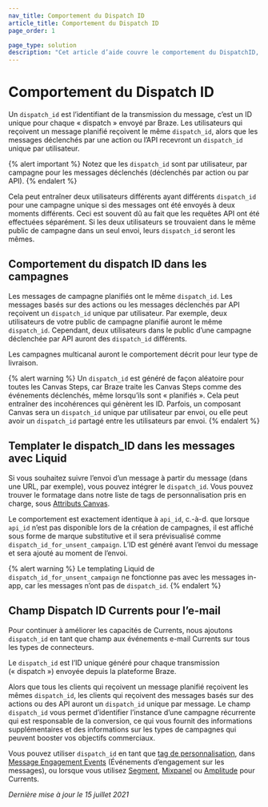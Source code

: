 ```yaml
---
nav_title: Comportement du Dispatch ID
article_title: Comportement du Dispatch ID
page_order: 1

page_type: solution
description: "Cet article d’aide couvre le comportement du DispatchID, y compris son utilisation, ses implications et ses limitations."
---
```


# Comportement du Dispatch ID

Un `dispatch_id` est l’identifiant de la transmission du message, c’est un ID unique pour chaque « dispatch » envoyé par Braze. Les utilisateurs qui reçoivent un message planifié reçoivent le même `dispatch_id`, alors que les messages déclenchés par une action ou l’API recevront un `dispatch_id` unique par utilisateur.

{% alert important %}
Notez que les `dispatch_id` sont par utilisateur, par campagne pour les messages déclenchés (déclenchés par action ou par API).
{% endalert %}

Cela peut entraîner deux utilisateurs différents ayant différents `dispatch_id` pour une campagne unique si des messages ont été envoyés à deux moments différents. Ceci est souvent dû au fait que les requêtes API ont été effectuées séparément. Si les deux utilisateurs se trouvaient dans le même public de campagne dans un seul envoi, leurs `dispatch_id` seront les mêmes.

## Comportement du dispatch ID dans les campagnes

Les messages de campagne planifiés ont le même `dispatch_id`. Les messages basés sur des actions ou les messages déclenchés par API reçoivent un `dispatch_id` unique par utilisateur. Par exemple, deux utilisateurs de votre public de campagne planifié auront le même `dispatch_id`. Cependant, deux utilisateurs dans le public d’une campagne déclenchée par API auront des `dispatch_id` différents.

Les campagnes multicanal auront le comportement décrit pour leur type de livraison.

{% alert warning %}
Un `dispatch_id` est généré de façon aléatoire pour toutes les Canvas Steps, car Braze traite les Canvas Steps comme des événements déclenchés, même lorsqu’ils sont « planifiés ». Cela peut entraîner des incohérences qui génèrent les ID. Parfois, un composant Canvas sera un `dispatch_id` unique par utilisateur par envoi, ou elle peut avoir un `dispatch_id` partagé entre les utilisateurs par envoi.
{% endalert %}

## Templater le dispatch_ID dans les messages avec Liquid

Si vous souhaitez suivre l’envoi d’un message à partir du message (dans une URL, par exemple), vous pouvez intégrer le `dispatch_id`. Vous pouvez trouver le formatage dans notre liste de tags de personnalisation pris en charge, sous [Attributs Canvas]({{site.baseurl}}/user_guide/personalization_and_dynamic_content/liquid/supported_personalization_tags/).

Le comportement est exactement identique à `api_id`, c.-à-d. que lorsque `api_id` n’est pas disponible lors de la création de campagnes, il est affiché sous forme de marque substitutive et il sera prévisualisé comme `dispatch_id_for_unsent_campaign`. L’ID est généré avant l’envoi du message et sera ajouté au moment de l’envoi.

{% alert warning %}
Le templating Liquid de `dispatch_id_for_unsent_campaign` ne fonctionne pas avec les messages in-app, car les messages n’ont pas de `dispatch_id`.
{% endalert %}

## Champ Dispatch ID Currents pour l’e-mail

Pour continuer à améliorer les capacités de Currents, nous ajoutons `dispatch_id` en tant que champ aux événements e-mail Currents sur tous les types de connecteurs.

Le `dispatch_id` est l’ID unique généré pour chaque transmission (« dispatch ») envoyée depuis la plateforme Braze.

Alors que tous les clients qui reçoivent un message planifié reçoivent les mêmes `dispatch_id`, les clients qui reçoivent des messages basés sur des actions ou des API auront un `dispatch_id` unique par message. Le champ `dispatch_id` vous permet d’identifier l’instance d’une campagne récurrente qui est responsable de la conversion, ce qui vous fournit des informations supplémentaires et des informations sur les types de campagnes qui peuvent booster vos objectifs commerciaux.

Vous pouvez utiliser `dispatch_id` en tant que [tag de personnalisation]({{site.baseurl}}/user_guide/personalization_and_dynamic_content/liquid/supported_personalization_tags/#supported-personalization-tags), dans [Message Engagement Events]({{site.baseurl}}/user_guide/data_and_analytics/braze_currents/message_engagement_events/) (Événements d’engagement sur les messages), ou lorsque vous utilisez [Segment]({{site.baseurl}}/partners/data_and_infrastructure_agility/customer_data_platform/segment_for_currents/#integration-details), [Mixpanel]({{site.baseurl}}/partners/insights/behavioral_analytics/mixpanel_for_currents/#email-events) ou [Amplitude]({{site.baseurl}}/partners/data_and_infrastructure_agility/analytics/amplitude/amplitude_for_currents/) pour Currents.

_Dernière mise à jour le 15 juillet 2021_
